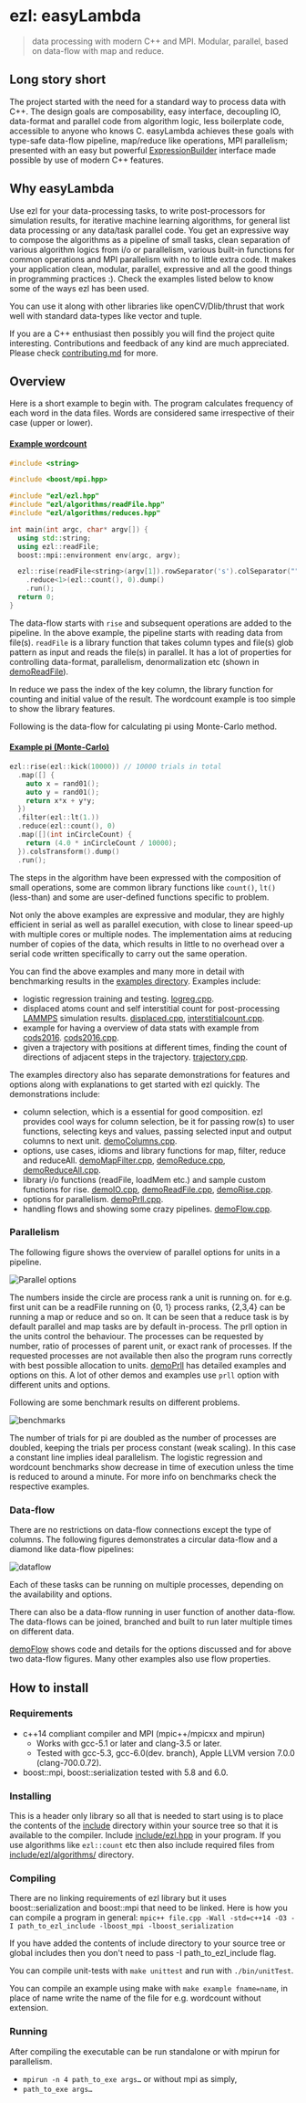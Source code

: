 # ezl: easyLambda
> data processing with modern C++ and MPI. Modular, parallel, based on data-flow with map and reduce.

## Long story short

The project started with the need for a standard way to process data with
C++. The design goals are composability, easy interface, decoupling IO,
data-format and parallel code from algorithm logic, less boilerplate code,
accessible to anyone who knows C. easyLambda achieves these goals with type-safe
data-flow pipeline, map/reduce like operations, MPI parallelism; presented with
an easy but powerful
[ExpressionBuilder](http://martinfowler.com/bliki/ExpressionBuilder.html)
interface made possible by use of modern C++ features.

## Why easyLambda

Use ezl for your data-processing tasks, to write post-processors for simulation
results, for iterative machine learning algorithms, for general list data
processing or any data/task parallel code. You get an expressive way to
compose the algorithms as a pipeline of small tasks, clean separation of
various algorithm logics from i/o or parallelism, various built-in
functions for common operations and MPI parallelism with no to little extra
code. It makes your application clean, modular, parallel, expressive and
all the good things in programming practices :). Check the examples listed
below to know some of the ways ezl has been used.

You can use it along with other libraries like openCV/Dlib/thrust that work
well with standard data-types like vector and tuple.

If you are a C++ enthusiast then possibly you will find the project quite
interesting. Contributions and feedback of any kind are much appreciated.
Please check [contributing.md](contributing.md) for more.

## Overview

Here is a short example to begin with. The program calculates
frequency of each word in the data files. Words are considered same
irrespective of their case (upper or lower).

#### [Example wordcount](examples/wordcount.cpp)
```cpp
#include <string>

#include <boost/mpi.hpp>

#include "ezl/ezl.hpp"
#include "ezl/algorithms/readFile.hpp"
#include "ezl/algorithms/reduces.hpp"

int main(int argc, char* argv[]) {
  using std::string;
  using ezl::readFile;
  boost::mpi::environment env(argc, argv);

  ezl::rise(readFile<string>(argv[1]).rowSeparator('s').colSeparator(""))
    .reduce<1>(ezl::count(), 0).dump()
    .run();
  return 0;
}
```
The data-flow starts with `rise` and subsequent operations are added to the
pipeline. In the above example, the pipeline starts with reading data from
file(s). `readFile` is a library function that takes column types and file(s)
glob pattern as input and reads the file(s) in parallel. It has a lot of
properties for controlling data-format, parallelism, denormalization etc
(shown in [demoReadFile](examples/demoReadFile.cpp)).

In reduce we pass the index of the key column, the library function for counting
and initial value of the result. The wordcount example is too simple to show
the library features.

Following is the data-flow for calculating pi using Monte-Carlo method.

#### [Example pi (Monte-Carlo)](examples/pi.cpp)
```cpp
ezl::rise(ezl::kick(10000)) // 10000 trials in total
  .map([] { 
    auto x = rand01();
    auto y = rand01();
    return x*x + y*y; 
  })
  .filter(ezl::lt(1.))
  .reduce(ezl::count(), 0)
  .map([](int inCircleCount) { 
    return (4.0 * inCircleCount / 10000); 
  }).colsTransform().dump()
  .run();
```

The steps in the algorithm have been expressed with the composition of small
operations, some are common library functions like `count()`, `lt()` (less-than) and
some are user-defined functions specific to problem.

Not only the above examples are expressive and modular, they are highly
efficient in serial as well as parallel execution, with close to linear
speed-up with multiple cores or multiple nodes. The implementation aims at
reducing number of copies of the data, which results in little to no overhead
over a serial code written specifically to carry out the same operation.

You can find the above examples and many more in detail with benchmarking
results in the [examples directory](examples). Examples include:

 - logistic regression training and testing. [logreg.cpp](examples/logreg.cpp).
 - displaced atoms count and self interstitial count for post-processing
   [LAMMPS](http://lammps.sandia.gov/) simulation results.
   [displaced.cpp](examples/displaced.cpp),
   [interstitialcount.cpp](examples/interstitialcount.cpp).
 - example for having a overview of data stats with example from
   [cods2016](http://ikdd.acm.org/Site/CoDS2016/datachallenge.html).
   [cods2016.cpp](examples/cods2016.cpp).
 - given a trajectory with positions at different times, finding the count of
   directions of adjacent steps in the trajectory.
   [trajectory.cpp](examples/trajectory.cpp).

The examples directory also has separate demonstrations for features and
options along with explanations to get started with ezl quickly.
The demonstrations include:
- column selection, which is a essential for good composition. ezl provides cool
  ways for column selection, be it for passing row(s) to user functions,
  selecting keys and values, passing selected input and output columns to next
  unit. [demoColumns.cpp](examples/demoColumns.cpp).
- options, use cases, idioms and library functions for map, filter, reduce and
  reduceAll. [demoMapFilter.cpp](examples/demoMapFilter.cpp),
  [demoReduce.cpp](examples/demoReduce.cpp), 
  [demoReduceAll.cpp](examples/demoReduceAll.cpp).
- library i/o functions (readFile, loadMem etc.) and sample custom functions
  for rise. [demoIO.cpp](examples/demoIO.cpp),
  [demoReadFile.cpp](examples/demoReadFile.cpp), [demoRise.cpp](examples/demoRise.cpp).
- options for parallelism. [demoPrll.cpp](examples/demoPrll.cpp).
- handling flows and showing some crazy pipelines.
  [demoFlow.cpp](examples/demoFlow.cpp).

### Parallelism

The following figure shows the overview of parallel options for units in
a pipeline. 

![Parallel options](doc/prll.png)

The numbers inside the circle are process rank a unit is running on.  for e.g.
first unit can be a readFile running on {0, 1} process ranks, {2,3,4} can be
running a map or reduce and so on. It can be seen that a reduce task is by
default parallel and map tasks are by default in-process. The prll option in
the units control the behaviour. The processes can be requested by number,
ratio of processes of parent unit, or exact rank of processes. If the requested
processes are not available then also the program runs correctly with best
possible allocation to units. [demoPrll](examples/demoPrll.cpp) has detailed
examples and options on this. A lot of other demos and examples use `prll`
option with different units and options.

Following are some benchmark results on different problems.

![benchmarks](doc/benchmarks.png)

The number of trials for pi are doubled as the number of processes are doubled,
keeping the trials per process constant (weak scaling). In this case a constant
line implies ideal parallelism. The logistic regression and wordcount
benchmarks show decrease in time of execution unless the time is reduced to
around a minute. For more info on benchmarks check the respective examples.


### Data-flow

There are no restrictions on data-flow connections except the type of columns.
The following figures demonstrates a circular data-flow and a diamond like
data-flow pipelines: 

![dataflow](doc/dataflow.png)

Each of these tasks can be running on multiple processes, depending on the
availability and options. 

There can also be a data-flow running in user function of another data-flow. The
data-flows can be joined, branched and built to run later multiple times on
different data.

[demoFlow](examples/demoFlow.cpp) shows code and details for the options
discussed and for above two data-flow figures. Many other examples also use
flow properties.

## How to install

### Requirements
- c++14 compliant compiler and MPI (mpic++/mpicxx and mpirun)
   - Works with gcc-5.1 or later and clang-3.5 or later.
   - Tested with gcc-5.3, gcc-6.0(dev. branch), Apple LLVM version 7.0.0 (clang-700.0.72).
- boost::mpi, boost::serialization tested with 5.8 and 6.0.

### Installing
This is a header only library so all that is needed to start using is to place 
the contents of the [include](include) directory within your source tree so that
it is available to the compiler. Include [include/ezl.hpp](include/ezl.hpp) in
your program. If you use algorithms like `ezl::count` etc then also include
required files from [include/ezl/algorithms/](include/ezl/algorithms/)
directory.

### Compiling
There are no linking requirements of ezl library but it uses boost::serialization
and boost::mpi that need to be linked.
Here is how you can compile a program in general:
`mpic++ file.cpp -Wall -std=c++14 -O3 -I path_to_ezl_include -lboost_mpi -lboost_serialization`

If you have added the contents of include directory to your source tree or global
includes then you don't need to pass -I path_to_ezl_include flag.

You can compile unit-tests with `make unittest` and run with `./bin/unitTest`.

You can compile an example using make with `make example fname=name`, in place
of name write the name of the file for e.g. wordcount without extension.

### Running

After compiling the executable can be run standalone or with mpirun for parallelism.
- `mpirun -n 4 path_to_exe args…`
or without mpi as simply,
- `path_to_exe args…` 
